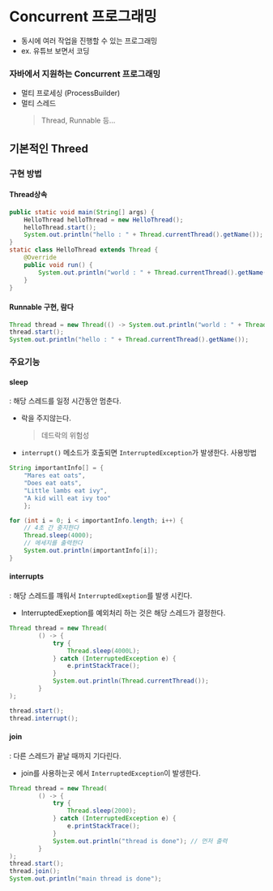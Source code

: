 # Concurrent 프로그래밍
- 동시에 여러 작업을 진행할 수 있는 프로그래밍
- ex. 유튜브 보면서 코딩
### 자바에서 지원하는 Concurrent 프로그래밍
- 멀티 프로세싱 (ProcessBuilder)
- 멀티 스레드
  > Thread, Runnable 등...

## 기본적인 Threed
### 구현 방법
#### Thread상속
```java
public static void main(String[] args) {
    HelloThread helloThread = new HelloThread();
    helloThread.start();
    System.out.println("hello : " + Thread.currentThread().getName());
}
static class HelloThread extends Thread {
    @Override
    public void run() {
        System.out.println("world : " + Thread.currentThread().getName());
    } 
}
```
#### Runnable 구현, 람다
```java
Thread thread = new Thread(() -> System.out.println("world : " + Thread.currentThread().getName()));
thread.start();
System.out.println("hello : " + Thread.currentThread().getName());
```
### 주요기능
#### sleep
: 해당 스레드를 일정 시간동안 멈춘다.
- 락을 주지않는다.
  > 데드락의 위험성
- `interrupt()` 메소드가 호출되면 `InterruptedException`가 발생한다.
사용방법
```java
String importantInfo[] = {
    "Mares eat oats",
    "Does eat oats",
    "Little lambs eat ivy",
    "A kid will eat ivy too"
    };

for (int i = 0; i < importantInfo.length; i++) {
    // 4초 간 중지한다
    Thread.sleep(4000);
    // 메세지를 출력한다
    System.out.println(importantInfo[i]);
}
```

#### interrupts
: 해당 스레드를 꺠워서 `InterruptedExeption`를 발생 시킨다.
- InterruptedExeption를 예외처리 하는 것은 해당 스레드가 결정한다.
```java
Thread thread = new Thread(
        () -> {
            try {
                Thread.sleep(4000L);
            } catch (InterruptedException e) {
                e.printStackTrace();
            }
            System.out.println(Thread.currentThread());
        }
);

thread.start();
thread.interrupt();
```

#### join
: 다른 스레드가 끝날 때까지 기다린다.
- join를 사용하는곳 에서 `InterruptedException`이 발생한다.
```java
Thread thread = new Thread(
        () -> {
            try {
                Thread.sleep(2000);
            } catch (InterruptedException e) {
                e.printStackTrace();
            }
            System.out.println("thread is done"); // 먼저 출력
        }
);
thread.start();
thread.join();
System.out.println("main thread is done");
```

